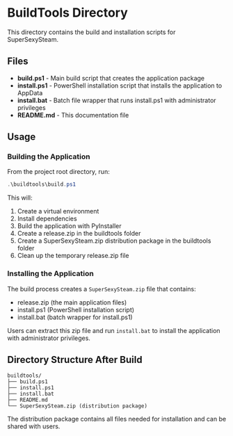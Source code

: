 # BuildTools Directory

This directory contains the build and installation scripts for SuperSexySteam.

## Files

- **build.ps1** - Main build script that creates the application package
- **install.ps1** - PowerShell installation script that installs the application to AppData
- **install.bat** - Batch file wrapper that runs install.ps1 with administrator privileges
- **README.md** - This documentation file

## Usage

### Building the Application

From the project root directory, run:
```powershell
.\buildtools\build.ps1
```

This will:
1. Create a virtual environment
2. Install dependencies
3. Build the application with PyInstaller
4. Create a release.zip in the buildtools folder
5. Create a SuperSexySteam.zip distribution package in the buildtools folder
6. Clean up the temporary release.zip file

### Installing the Application

The build process creates a `SuperSexySteam.zip` file that contains:
- release.zip (the main application files)
- install.ps1 (PowerShell installation script)
- install.bat (batch wrapper for install.ps1)

Users can extract this zip file and run `install.bat` to install the application with administrator privileges.

## Directory Structure After Build

```
buildtools/
├── build.ps1
├── install.ps1
├── install.bat
├── README.md
└── SuperSexySteam.zip (distribution package)
```

The distribution package contains all files needed for installation and can be shared with users.
